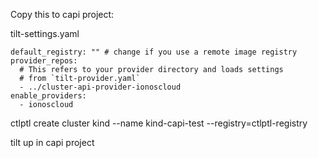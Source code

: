 Copy this to capi project:

tilt-settings.yaml
```
default_registry: "" # change if you use a remote image registry
provider_repos:
  # This refers to your provider directory and loads settings
  # from `tilt-provider.yaml`
  - ../cluster-api-provider-ionoscloud
enable_providers:
  - ionoscloud
```

ctlptl create cluster kind --name kind-capi-test --registry=ctlptl-registry

tilt up in capi project